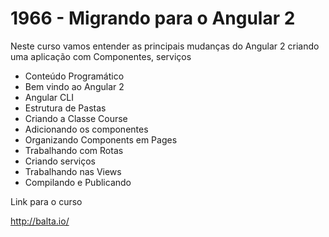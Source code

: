 # 1966 - Migrando para o Angular 2

Neste curso vamos entender as principais mudanças do Angular 2 criando uma aplicação com Componentes, serviços

* Conteúdo Programático
 * Bem vindo ao Angular 2
 * Angular CLI
 * Estrutura de Pastas
 * Criando a Classe Course
 * Adicionando os componentes
 * Organizando Components em Pages
 * Trabalhando com Rotas
 * Criando serviços
 * Trabalhando nas Views
 * Compilando e Publicando


Link para o curso

http://balta.io/
